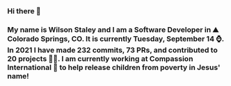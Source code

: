 ### Hi there 👋

### My name is Wilson Staley and I am a Software Developer in ⛰ Colorado Springs, CO.  It is currently Tuesday, September 14 ⌚. In 2021 I have made 232 commits, 73 PRs, and contributed to 20 projects 👨‍💻. I am currently working at Compassion International 🏢 to help release children from poverty in Jesus' name!